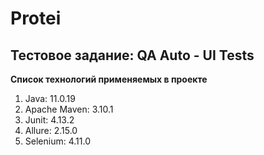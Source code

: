 # Protei

## Тестовое задание: QA Auto - UI Tests

**Список технологий применяемых в проекте**
1. Java: 11.0.19 
2. Apache Maven: 3.10.1 
3. Junit: 4.13.2
4. Allure: 2.15.0
5. Selenium: 4.11.0
